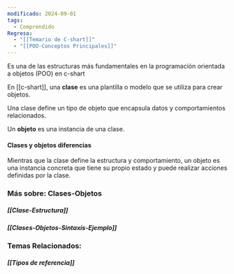 ```yaml
---
modificado: 2024-09-01
tags:
  - Comprendido
Regreso:
  - "[[Temario de C-shart]]"
  - "[[POO-Conceptos Principales]]"
---
```

Es una de las estructuras más fundamentales en la programación orientada a objetos (POO) en c-shart

En [[c-shart]], una **clase** es una plantilla o modelo que se utiliza para crear objetos. 

Una clase define un tipo de objeto que encapsula datos y comportamientos relacionados. 

Un **objeto** es una instancia de una clase. 

#### Clases y objetos diferencias
Mientras que la clase define la estructura y comportamiento, un objeto es una instancia concreta que tiene su propio estado y puede realizar acciones definidas por la clase.

### Más sobre: Clases-Objetos
##### [[Clase-Estructura]]
##### [[Clases-Objetos-Sintaxis-Ejemplo]]

### Temas Relacionados:
##### [[Tipos de referencia]]
